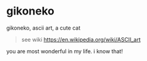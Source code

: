 # gikoneko
gikoneko, ascii art, a cute cat

> see wiki https://en.wikipedia.org/wiki/ASCII_art

you are most wonderful in my life.
i know that!